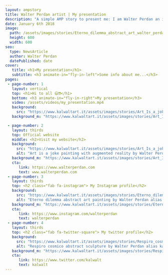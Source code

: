 ```yaml
---
layout: ampstory
title: Walter Perdan artist | My presentation
description: "A simple AMP story to present me: I am Walter Perdan an italian visual artist who make art in different forms of expression."
date: January 6th 2018
image:
  path: /assets/images/stories/Eterno_dilemma_abstract_art_walter_perdan_kalwalt_story.jpg
  height: 600
  width: 600
seo:
  type: NewsArticle
  author: Walter Perdan
  datePublished: date
cover:
   title: <h1>My presentation</h1>
   subtitle: <h3 animate-in="fly-in-left">Some info about me...</h3>
pages:
 - page-number: 1
   layout: vertical
   top: <h1>Hi to all 😃❗❗</h1>
   bottom: <h3 animate-in="fly-in-right">My presentation</h3>
   video: /assets/videos/my_presentation.mp4
   background: 
     src: "https://www.kalwaltart.it/assets/images/stories/Art_Is_a_joke_augmented_reality_kalwalt_walter_perdan_story.jpg"
   background_m: "https://www.kalwaltart.it/assets/images/stories/Art_Is_a_joke_augmented_reality_kalwalt_walter_perdan_story_m.jpg"

 - page-number: 2
   layout: thirds
   top: Official website
   middle: <h2>Visit my website</h2>
   background: 
     src: "https://www.kalwaltart.it/assets/images/stories/Art_Is_a_joke_augmented_reality_kalwalt_walter_perdan_story.jpg"
     alt: "Art is a joke painting with augmented reality by Walter Perdan alias kalwalt"
   background_m: "https://www.kalwaltart.it/assets/images/stories/Art_Is_a_joke_augmented_reality_kalwalt_walter_perdan_story_m.jpg"
   cta:
      link: https://www.walterperdan.com
      text: www.walterperdan.com
 - page-number: 3
   layout: thirds
   top: <h2 class="fab fa-instagram"> My Instagram profile</h2>
   background:
     src: "https://www.kalwaltart.it/assets/images/stories/Eterno_dilemma_abstract_art_walter_perdan_kalwalt_story.jpg"
     alt: "Eterno dilemma abstract art painting by Walter Perdan alias kalwalt"
   background_m: "https://www.kalwaltart.it/assets/images/stories/Eterno_dilemma_abstract_art_walter_perdan_kalwalt_story_m.jpg"
   cta:
      link: https://www.instagram.com/walterperdan
      text: walterperdan
 - page-number: 4
   layout: thirds
   top: <h2 class="fab fa-twitter-square"> My twitter profile</h2>
   background: 
     src: "https://www.kalwaltart.it/assets/images/stories/Respiro_cosmico_abstract_sculpture_walter_perdan_kalwalt_story.jpg"
     alt: "Respiro cosmico abstract sculpture by Walter Perdan alias kalwalt"
   background_m: "https://www.kalwaltart.it/assets/images/stories/Respiro_cosmico_abstract_sculpture_walter_perdan_kalwalt_story_m.jpg" 
   cta:
      link: https://www.twitter.com/kalwalt
      text: kalwalt
---
```

